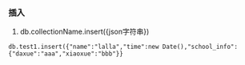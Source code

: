 ### 插入
1. db.collectionName.insert({json字符串})
```
db.test1.insert({"name":"lalla","time":new Date(),"school_info":{"daxue":"aaa","xiaoxue":"bbb"}}

```